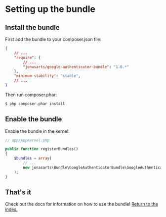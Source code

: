 Setting up the bundle
=====================

## Install the bundle

First add the bundle to your composer.json file: 

```json
{
    // ...
    "require": {
        // ...
        "jonasarts/google-authenticator-bundle": "1.0.*"
    },
    "minimum-stability": "stable",
    // ...
}
```

Then run composer.phar:

``` bash
$ php composer.phar install
```

## Enable the bundle

Enable the bundle in the kernel:

```php
// app/AppKernel.php

public function registerBundles()
{
    $bundles = array(
        // ...
        new jonasarts\Bundle\GoogleAuthenticatorBundle\GoogleAuthenticatorBundle(),
    );
}
```

## That's it

Check out the docs for information on how to use the bundle! [Return to the index.](index.md)
